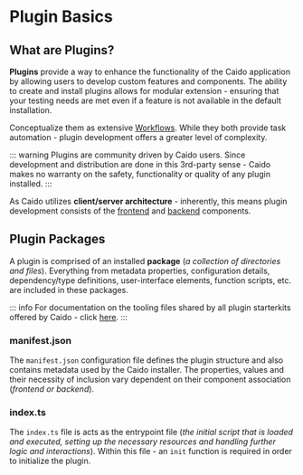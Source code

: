 # Plugin Basics

## What are Plugins?

**Plugins** provide a way to enhance the functionality of the Caido application by allowing users to develop custom features and components. The ability to create and install plugins allows for modular extension - ensuring that your testing needs are met even if a feature is not available in the default installation.

Conceptualize them as extensive [Workflows](/concepts/essentials/workflows.md). While they both provide task automation - plugin development offers a greater level of complexity.

::: warning
Plugins are community driven by Caido users. Since development and distribution are done in this 3rd-party sense - Caido makes no warranty on the safety, functionality or quality of any plugin installed.
:::

As Caido utilizes **client/server architecture** - inherently, this means plugin development consists of the [frontend](/concepts/plugins/frontend.md) and [backend](/concepts/plugins/backend.md) components.

## Plugin Packages

A plugin is comprised of an installed **package** (_a collection of directories and files_). Everything from metadata properties, configuration details, dependency/type definitions, user-interface elements, function scripts, etc. are included in these packages.

::: info
For documentation on the tooling files shared by all plugin starterkits offered by Caido - click [here](/concepts/plugins/plugin_tooling.md).
:::

### manifest.json

The `manifest.json` configuration file defines the plugin structure and also contains metadata used by the Caido installer. The properties, values and their necessity of inclusion vary dependent on their component association (_frontend or backend_).

### index.ts

The `index.ts` file is acts as the entrypoint file (_the initial script that is loaded and executed, setting up the necessary resources and handling further logic and interactions_). Within this file - an `init` function is required in order to initialize the plugin.
